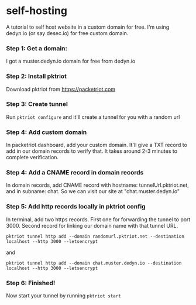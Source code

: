 # self-hosting
A tutorial to self host website in a custom domain for free. I'm using dedyn.io (or say desec.io) for free custom domain.

### Step 1: Get a domain:
I got a muster.dedyn.io domain for free from dedyn.io

### Step 2: Install pktriot
Download pktriot from https://packetriot.com

### Step 3: Create tunnel
Run `pktriot configure` and it'll create a tunnel for you with a random url

### Step 4: Add custom domain
In packetriot dashboard, add your custom domain. It'll give a TXT record to add in our domain records to verify that. It takes around 2-3 minutes to complete verification.

### Step 4: Add a CNAME record in domain records
In domain records, add CNAME record with hostname: tunnelUrl.pktriot.net, and in subname: chat. So we can visit our site at "chat.muster.dedyn.io"

### Step 5: Add http records locally in pktriot config
In terminal, add two https records. First one for forwarding the tunnel to port 3000. Second record for linking our domain name with that tunnel URL.
```
pktriot tunnel http add --domain randomurl.pktriot.net --destination localhost --http 3000 --letsencrypt
```
and
```
pktriot tunnel http add --domain chat.muster.dedyn.io --destination localhost --http 3000 --letsencrypt
```
### Step 6: Finished!
Now start your tunnel by running `pktriot start`

